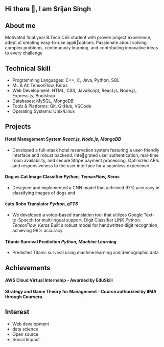 ## Hi there 👋, I am Srijan Singh

## About me 
Motivated final year B.Tech CSE student with proven project experience, adept at creating easy-to-use applications. Passionate about solving complex problems, continuously learning, and contributing innovative ideas to every challenge

## Technical Skill
- Programming Languages: C++, C, Java, Python, SQL
- ML & AI: TensorFlow, Keras
- Web Development: HTML, CSS, JavaScript, React.js, Node.js, Express.js, Bootstrap
- Databases: MySQL, MongoDB
- Tools & Platforms: Git, GitHub, VSCode
- Operating Systems: Unix/Linux
## Projects
#### Hotel Management System  *React.js, Node.js, MongoDB*
- Developed a full-stack hotel reservation system featuring a user-friendly interface and robust backend. Integrated user authentication, real-time room availability, and secure Stripe payment processing.       Optimized APIs and responsiveness to the user interface for a seamless experience.
#### Dog vs Cat Image Classifier  *Python, TensorFlow, Keras*
- Designed and implemented a CNN model that achieved 97% accuracy in classifying images of dogs and
#### cats.Robo Translator  *Python, gTTS*
- We developed a voice-based translation tool that utilizes Google Text-to-Speech for multilingual support.
  Digit Classifier LINK *Python, TensorFlow, Keras*
  Built a robust model for handwritten digit recognition, achieving 98% accuracy.
#### Titanic Survival Prediction *Python, Machine Learning*
- Predicted Titanic survival using machine learning and demographic data
  
## Achievements
#### AWS Cloud Virtual Internship - Awarded by EduSkill
#### Strategy and Game Theory for Management - Course authorized by IIMA through Coursera.

## Interest
- Web development 
- data science
- Open source
- Social Impact

